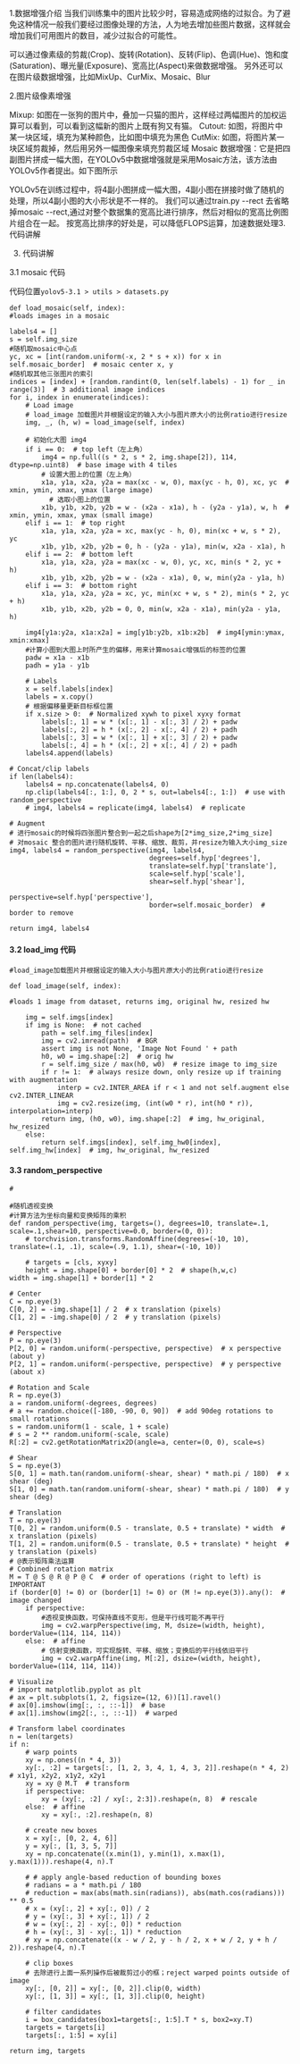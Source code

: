 1.数据增强介绍
当我们训练集中的图片比较少时，容易造成网络的过拟合。为了避免这种情况一般我们要经过图像处理的方法，人为地去增加些图片数据，这样就会增加我们可用图片的数目，减少过拟合的可能性。

可以通过像素级的剪裁(Crop)、旋转(Rotation)、反转(Flip)、色调(Hue)、饱和度(Saturation)、曝光量(Exposure)、宽高比(Aspect)来做数据增强。
另外还可以在图片级数据增强，比如MixUp、CurMix、Mosaic、Blur

2.图片级像素增强


Mixup: 如图在一张狗的图片中，叠加一只猫的图片，这样经过两幅图片的加权运算可以看到，可以看到这幅新的图片上既有狗又有猫。
Cutout: 如图，将图片中某一块区域，填充为某种颜色，比如图中填充为黑色
CutMix: 如图，将图片某一块区域剪裁掉，然后用另外一幅图像来填充剪裁区域
Mosaic 数据增强：它是把四副图片拼成一幅大图，在YOLOv5中数据增强就是采用Mosaic方法，该方法由YOLOv5作者提出。如下图所示

YOLOv5在训练过程中，将4副小图拼成一幅大图，4副小图在拼接时做了随机的处理，所以4副小图的大小形状是不一样的。
我们可以通过train.py --rect 去省略掉mosaic
--rect,通过对整个数据集的宽高比进行排序，然后对相似的宽高比例图片组合在一起。
按宽高比排序的好处是，可以降低FLOPS运算，加速数据处理3. 代码讲解

 3. 代码讲解

 3.1 mosaic 代码

代码位置`yolov5-3.1 > utils > datasets.py`



    def load_mosaic(self, index): 
    #loads images in a mosaic
    
    labels4 = []
    s = self.img_size
    #随机取mosaic中心点
    yc, xc = [int(random.uniform(-x, 2 * s + x)) for x in self.mosaic_border]  # mosaic center x, y
    #随机取其他三张图片的索引
    indices = [index] + [random.randint(0, len(self.labels) - 1) for _ in range(3)]  # 3 additional image indices
    for i, index in enumerate(indices):
        # Load image
        # load_image 加载图片并根据设定的输入大小与图片原大小的比例ratio进行resize
        img, _, (h, w) = load_image(self, index)
    
        # 初始化大图 img4
        if i == 0:  # top left（左上角）
            img4 = np.full((s * 2, s * 2, img.shape[2]), 114, dtype=np.uint8)  # base image with 4 tiles
            # 设置大图上的位置（左上角）
            x1a, y1a, x2a, y2a = max(xc - w, 0), max(yc - h, 0), xc, yc  # xmin, ymin, xmax, ymax (large image)
              # 选取小图上的位置
            x1b, y1b, x2b, y2b = w - (x2a - x1a), h - (y2a - y1a), w, h  # xmin, ymin, xmax, ymax (small image)
        elif i == 1:  # top right
            x1a, y1a, x2a, y2a = xc, max(yc - h, 0), min(xc + w, s * 2), yc
            x1b, y1b, x2b, y2b = 0, h - (y2a - y1a), min(w, x2a - x1a), h
        elif i == 2:  # bottom left
            x1a, y1a, x2a, y2a = max(xc - w, 0), yc, xc, min(s * 2, yc + h)
            x1b, y1b, x2b, y2b = w - (x2a - x1a), 0, w, min(y2a - y1a, h)
        elif i == 3:  # bottom right
            x1a, y1a, x2a, y2a = xc, yc, min(xc + w, s * 2), min(s * 2, yc + h)
            x1b, y1b, x2b, y2b = 0, 0, min(w, x2a - x1a), min(y2a - y1a, h)
    
        img4[y1a:y2a, x1a:x2a] = img[y1b:y2b, x1b:x2b]  # img4[ymin:ymax, xmin:xmax]
        #计算小图到大图上时所产生的偏移，用来计算mosaic增强后的标签的位置
        padw = x1a - x1b
        padh = y1a - y1b
    
        # Labels
        x = self.labels[index]  
        labels = x.copy()
        # 根据偏移量更新目标框位置
        if x.size > 0:  # Normalized xywh to pixel xyxy format
            labels[:, 1] = w * (x[:, 1] - x[:, 3] / 2) + padw
            labels[:, 2] = h * (x[:, 2] - x[:, 4] / 2) + padh
            labels[:, 3] = w * (x[:, 1] + x[:, 3] / 2) + padw
            labels[:, 4] = h * (x[:, 2] + x[:, 4] / 2) + padh
        labels4.append(labels)
    
    # Concat/clip labels
    if len(labels4):
        labels4 = np.concatenate(labels4, 0)
        np.clip(labels4[:, 1:], 0, 2 * s, out=labels4[:, 1:])  # use with random_perspective
        # img4, labels4 = replicate(img4, labels4)  # replicate
    
    # Augment
    # 进行mosaic的时候将四张图片整合到一起之后shape为[2*img_size,2*img_size]
    # 对mosaic 整合的图片进行随机旋转、平移、缩放、裁剪，并resize为输入大小img_size
    img4, labels4 = random_perspective(img4, labels4,
                                       degrees=self.hyp['degrees'],
                                       translate=self.hyp['translate'],
                                       scale=self.hyp['scale'],
                                       shear=self.hyp['shear'],
                                       perspective=self.hyp['perspective'],
                                       border=self.mosaic_border)  # border to remove
    
    return img4, labels4

#### 3.2 load_img 代码

```
#load_image加载图片并根据设定的输入大小与图片原大小的比例ratio进行resize

def load_image(self, index):

#loads 1 image from dataset, returns img, original hw, resized hw

​    img = self.imgs[index]
​    if img is None:  # not cached
​        path = self.img_files[index]
​        img = cv2.imread(path)  # BGR
​        assert img is not None, 'Image Not Found ' + path
​        h0, w0 = img.shape[:2]  # orig hw
​        r = self.img_size / max(h0, w0)  # resize image to img_size
​        if r != 1:  # always resize down, only resize up if training with augmentation
​            interp = cv2.INTER_AREA if r < 1 and not self.augment else cv2.INTER_LINEAR
​            img = cv2.resize(img, (int(w0 * r), int(h0 * r)), interpolation=interp)
​        return img, (h0, w0), img.shape[:2]  # img, hw_original, hw_resized
​    else:
​        return self.imgs[index], self.img_hw0[index], self.img_hw[index]  # img, hw_original, hw_resized
```



#### 3.3 random_perspective


    # 

    #随机透视变换
    #计算方法为坐标向量和变换矩阵的乘积
    def random_perspective(img, targets=(), degrees=10, translate=.1, scale=.1,shear=10, perspective=0.0, border=(0, 0)):
        # torchvision.transforms.RandomAffine(degrees=(-10, 10), translate=(.1, .1), scale=(.9, 1.1), shear=(-10, 10))
    
        # targets = [cls, xyxy]
        height = img.shape[0] + border[0] * 2  # shape(h,w,c)
    width = img.shape[1] + border[1] * 2
    
    # Center
    C = np.eye(3)
    C[0, 2] = -img.shape[1] / 2  # x translation (pixels)
    C[1, 2] = -img.shape[0] / 2  # y translation (pixels)
    
    # Perspective
    P = np.eye(3)
    P[2, 0] = random.uniform(-perspective, perspective)  # x perspective (about y)
    P[2, 1] = random.uniform(-perspective, perspective)  # y perspective (about x)
    
    # Rotation and Scale
    R = np.eye(3)
    a = random.uniform(-degrees, degrees)
    # a += random.choice([-180, -90, 0, 90])  # add 90deg rotations to small rotations
    s = random.uniform(1 - scale, 1 + scale)
    # s = 2 ** random.uniform(-scale, scale)
    R[:2] = cv2.getRotationMatrix2D(angle=a, center=(0, 0), scale=s)
    
    # Shear
    S = np.eye(3)
    S[0, 1] = math.tan(random.uniform(-shear, shear) * math.pi / 180)  # x shear (deg)
    S[1, 0] = math.tan(random.uniform(-shear, shear) * math.pi / 180)  # y shear (deg)
    
    # Translation
    T = np.eye(3)
    T[0, 2] = random.uniform(0.5 - translate, 0.5 + translate) * width  # x translation (pixels)
    T[1, 2] = random.uniform(0.5 - translate, 0.5 + translate) * height  # y translation (pixels)
    # @表示矩阵乘法运算
    # Combined rotation matrix
    M = T @ S @ R @ P @ C  # order of operations (right to left) is IMPORTANT
    if (border[0] != 0) or (border[1] != 0) or (M != np.eye(3)).any():  # image changed
        if perspective:
            #透视变换函数，可保持直线不变形，但是平行线可能不再平行
            img = cv2.warpPerspective(img, M, dsize=(width, height), borderValue=(114, 114, 114))
        else:  # affine
            # 仿射变换函数，可实现旋转、平移、缩放；变换后的平行线依旧平行
            img = cv2.warpAffine(img, M[:2], dsize=(width, height), borderValue=(114, 114, 114))
    
    # Visualize
    # import matplotlib.pyplot as plt
    # ax = plt.subplots(1, 2, figsize=(12, 6))[1].ravel()
    # ax[0].imshow(img[:, :, ::-1])  # base
    # ax[1].imshow(img2[:, :, ::-1])  # warped
    
    # Transform label coordinates
    n = len(targets)
    if n:
        # warp points
        xy = np.ones((n * 4, 3))
        xy[:, :2] = targets[:, [1, 2, 3, 4, 1, 4, 3, 2]].reshape(n * 4, 2)  # x1y1, x2y2, x1y2, x2y1
        xy = xy @ M.T  # transform
        if perspective:
            xy = (xy[:, :2] / xy[:, 2:3]).reshape(n, 8)  # rescale
        else:  # affine
            xy = xy[:, :2].reshape(n, 8)
    
        # create new boxes
        x = xy[:, [0, 2, 4, 6]]
        y = xy[:, [1, 3, 5, 7]]
        xy = np.concatenate((x.min(1), y.min(1), x.max(1), y.max(1))).reshape(4, n).T
    
        # # apply angle-based reduction of bounding boxes
        # radians = a * math.pi / 180
        # reduction = max(abs(math.sin(radians)), abs(math.cos(radians))) ** 0.5
        # x = (xy[:, 2] + xy[:, 0]) / 2
        # y = (xy[:, 3] + xy[:, 1]) / 2
        # w = (xy[:, 2] - xy[:, 0]) * reduction
        # h = (xy[:, 3] - xy[:, 1]) * reduction
        # xy = np.concatenate((x - w / 2, y - h / 2, x + w / 2, y + h / 2)).reshape(4, n).T
    
        # clip boxes
        # 去除进行上面一系列操作后被裁剪过小的框；reject warped points outside of image
        xy[:, [0, 2]] = xy[:, [0, 2]].clip(0, width)
        xy[:, [1, 3]] = xy[:, [1, 3]].clip(0, height)
    
        # filter candidates
        i = box_candidates(box1=targets[:, 1:5].T * s, box2=xy.T)
        targets = targets[i]
        targets[:, 1:5] = xy[i]
    
    return img, targets
